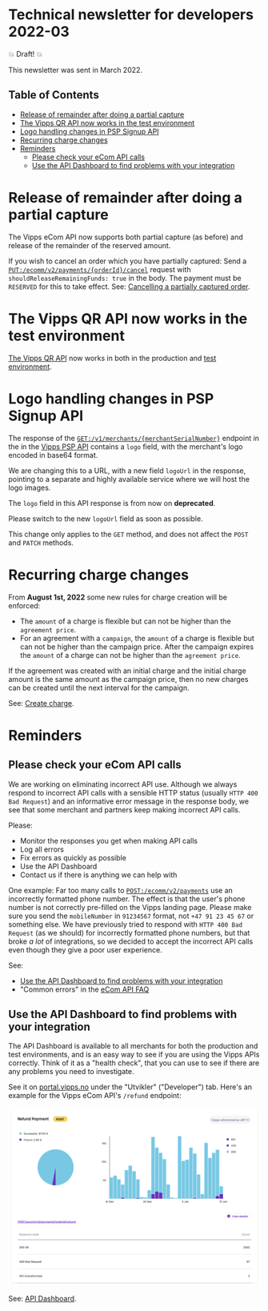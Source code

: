 # Technical newsletter for developers 2022-03

💥 Draft! 💥

This newsletter was sent in March 2022.

## Table of Contents

* [Release of remainder after doing a partial capture](#release-of-remainder-after-doing-a-partial-capture)
* [The Vipps QR API now works in the test environment](#the-vipps-qr-api-now-works-in-the-test-environment)
* [Logo handling changes in PSP Signup API](#logo-handling-changes-in-psp-signup-api)
* [Recurring charge changes](#recurring-charge-changes)
* [Reminders](#reminders)
  * [Please check your eCom API calls](#please-check-your-ecom-api-calls)
  * [Use the API Dashboard to find problems with your integration](#use-the-api-dashboard-to-find-problems-with-your-integration)

# Release of remainder after doing a partial capture

The Vipps eCom API now supports both partial capture (as before) and
release of the remainder of the reserved amount.

If you wish to cancel an order which you have partially captured: Send a
[`PUT:/ecomm/v2/payments/{orderId}/cancel`](https://vippsas.github.io/vipps-ecom-api/#/Vipps%20eCom%20API/cancelPaymentRequestUsingPUT)
request with `shouldReleaseRemainingFunds: true` in the body.
The payment must be `RESERVED` for this to take effect.
See:
[Cancelling a partially captured order](https://github.com/vippsas/vipps-ecom-api/blob/master/vipps-ecom-api.md#cancelling-a-partially-captured-order).

# The Vipps QR API now works in the test environment

[The Vipps QR API](https://github.com/vippsas/vipps-qr-api) now works in both in
the production and
[test environment](https://github.com/vippsas/vipps-developers/blob/master/vipps-test-environment.md).

# Logo handling changes in PSP Signup API

The response of the
[`GET:/v1/merchants/{merchantSerialNumber}`](https://vippsas.github.io/vipps-psp-api/signup/#/Merchant/getMerchant)
endpoint in the in the
[Vipps PSP API](https://github.com/vippsas/vipps-psp-api)
contains a `logo` field, with the merchant's logo encoded in base64 format.

We are changing this to a URL, with a new field `logoUrl` in the response,
pointing to a separate and highly available service where we will host the logo
images.

The `logo` field in this API response is from now on **deprecated**.

Please switch to the new `logoUrl` field as soon as possible.

This change only applies to the `GET` method, and does not affect the `POST` and `PATCH` methods.

# Recurring charge changes

 From **August 1st, 2022** some new rules for charge creation will be enforced:

 - The `amount` of a charge is flexible but can not be higher than the
   `agreement price`.
 - For an agreement with a `campaign`, the `amount` of a charge is flexible but
   can not be higher than the campaign price. After the campaign expires the
  `amount` of a charge can not be higher than the `agreement price`.

 If the agreement was created with an initial charge and the initial charge
 amount is the same amount as the campaign price, then no new charges can be
 created until the next interval for the campaign.

 See:
 [Create charge]([https://github.com/vippsas/vipps-recurring-api/blob/master/vipps-recurring-api.md#create-charge).

# Reminders

## Please check your eCom API calls

We are working on eliminating incorrect API use. Although we always respond to
incorrect API calls with a sensible HTTP status (usually `HTTP 400 Bad Request`)
and an informative error message in the response body, we see that some merchant
and partners keep making incorrect API calls.

Please:
- Monitor the responses you get when making API calls
- Log all errors
- Fix errors as quickly as possible
- Use the API Dashboard
- Contact us if there is anything we can help with

One example: Far too many calls to
[`POST:/ecomm/v2/payments`](https://vippsas.github.io/vipps-ecom-api/#/Vipps_eCom_API/initiatePaymentV3UsingPOST)
use an incorrectly formatted phone number.
The effect is that the user's phone number is not correctly pre-filled on
the Vipps landing page.
Please make sure you send the `mobileNumber` in `91234567` format, not
`+47 91 23 45 67` or something else.
We have previously tried to respond with `HTTP 400 Bad Request` (as we should)
for incorrectly formatted phone numbers, but that broke _a lot_  of integrations,
so we decided to accept the incorrect API calls even though they give a poor
user experience.

See:
* [Use the API Dashboard to find problems with your integration](#use-the-api-dashboard-to-find-problems-with-your-integration)
* "Common errors" in the
  [eCom API FAQ](https://github.com/vippsas/vipps-ecom-api/blob/master/vipps-ecom-api-faq.md)

## Use the API Dashboard to find problems with your integration

The API Dashboard is available to all merchants for both the production and test environments,
and is an easy way to see if you are using the Vipps APIs correctly.
Think of it as a "health check", that you can use to see if there are any
problems you need to investigate.

See it on
[portal.vipps.no](https://portal.vipps.no)
under the "Utvikler" ("Developer") tab.
Here's an example for the Vipps eCom API's `/refund` endpoint:

![API Dashboard example](images/2021-02-api-dashboard-example.png)

See:
[API Dashboard](https://github.com/vippsas/vipps-developers#api-dashboard).
